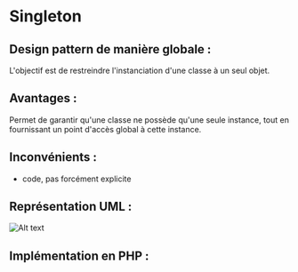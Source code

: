# Singleton

## Design pattern de manière globale :
L'objectif est de restreindre l'instanciation d'une classe à un seul objet.

## Avantages :
Permet de garantir qu'une classe ne possède qu'une seule instance, tout en fournissant un point d'accès global à cette instance.

## Inconvénients : 
+ code, pas forcément explicite

## Représentation UML : 
![Alt text](https://www.tutorialspoint.com/design_pattern/images/singleton_pattern_uml_diagram.jpg "a title")

## Implémentation en PHP :

